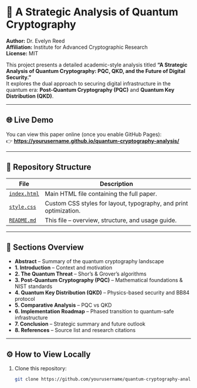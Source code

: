 # 🧠 A Strategic Analysis of Quantum Cryptography

**Author:** Dr. Evelyn Reed  
**Affiliation:** Institute for Advanced Cryptographic Research  
**License:** MIT  

This project presents a detailed academic-style analysis titled **“A Strategic Analysis of Quantum Cryptography: PQC, QKD, and the Future of Digital Security.”**  
It explores the dual approach to securing digital infrastructure in the quantum era: **Post-Quantum Cryptography (PQC)** and **Quantum Key Distribution (QKD)**.

---

## 🌐 Live Demo

You can view this paper online (once you enable GitHub Pages):  
👉 **https://yourusername.github.io/quantum-cryptography-analysis/**

---

## 📁 Repository Structure

| File | Description |
|------|--------------|
| [`index.html`](./index.html) | Main HTML file containing the full paper. |
| [`style.css`](./style.css) | Custom CSS styles for layout, typography, and print optimization. |
| [`README.md`](./README.md) | This file – overview, structure, and usage guide. |

---

## 📄 Sections Overview

- **Abstract** – Summary of the quantum cryptography landscape  
- **1. Introduction** – Context and motivation  
- **2. The Quantum Threat** – Shor’s & Grover’s algorithms  
- **3. Post-Quantum Cryptography (PQC)** – Mathematical foundations & NIST standards  
- **4. Quantum Key Distribution (QKD)** – Physics-based security and BB84 protocol  
- **5. Comparative Analysis** – PQC vs QKD  
- **6. Implementation Roadmap** – Phased transition to quantum-safe infrastructure  
- **7. Conclusion** – Strategic summary and future outlook  
- **8. References** – Source list and research citations  

---

## ⚙️ How to View Locally

1. Clone this repository:
   ```bash
   git clone https://github.com/yourusername/quantum-cryptography-analysis.git
